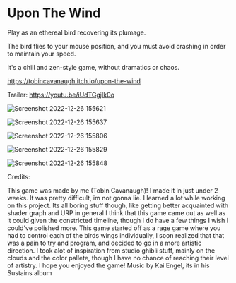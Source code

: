 # Upon The Wind

Play as an ethereal bird recovering its plumage.

The bird flies to your mouse position, and you must avoid crashing in order to maintain your speed.

It's a chill and zen-style game, without dramatics or chaos.

https://tobincavanaugh.itch.io/upon-the-wind

Trailer:
https://youtu.be/iUdTGgjIk0o

![Screenshot 2022-12-26 155621](https://user-images.githubusercontent.com/71297845/209590362-3e08449f-7f7c-49a6-b69a-9c58c1dc2e21.png)

![Screenshot 2022-12-26 155637](https://user-images.githubusercontent.com/71297845/209590366-c0d978cd-6c7e-461f-a8c4-3ef65488694e.png)

![Screenshot 2022-12-26 155806](https://user-images.githubusercontent.com/71297845/209590367-a2230a4e-924d-4de4-bce6-5a1f63a7ad83.png)

![Screenshot 2022-12-26 155829](https://user-images.githubusercontent.com/71297845/209590369-1c542ad3-fbca-4cd2-9efd-be2847505d9b.png)

![Screenshot 2022-12-26 155848](https://user-images.githubusercontent.com/71297845/209590371-b483b0e6-adc7-438e-814c-61b26760eb95.png)


Credits:

This game was made by me (Tobin Cavanaugh)!
I made it in just under 2 weeks.
It was pretty difficult, im not gonna lie.
I learned a lot while working on this project. Its all boring stuff though, like getting better acquainted with shader graph and URP in general
I think that this game came out as well as it could given the constricted timeline, though I do have a few things I wish I could've polished more.
This game started off as a rage game where you had to control each of the birds wings individually, I soon realized that that was a pain to try and program, and decided to go in a more artistic direction.
I took alot of inspiration from studio ghibli stuff, mainly on the clouds and the color pallete, though I have no chance of reaching their level of artistry.
I hope you enjoyed the game!
Music by Kai Engel, its in his Sustains album
